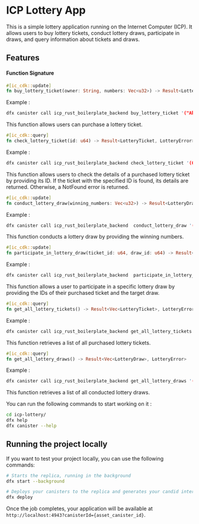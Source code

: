 # ICP Lottery App

This is a simple lottery application running on the Internet Computer (ICP). It allows users to buy lottery tickets, conduct lottery draws, participate in draws, and query information about tickets and draws.

## Features

#### Function Signature
```rust
#[ic_cdk::update]
fn buy_lottery_ticket(owner: String, numbers: Vec<u32>) -> Result<LotteryTicket, LotteryError>
```
Example : 
```rust
dfx canister call icp_rust_boilerplate_backend buy_lottery_ticket '("Ahmod", vec { 1; 2; 3; 4; 5; 6 })'
```
This function allows users can purchase a lottery ticket.

```rust
#[ic_cdk::query]
fn check_lottery_ticket(id: u64) -> Result<LotteryTicket, LotteryError>
```
Example :
```rust
dfx canister call icp_rust_boilerplate_backend check_lottery_ticket '(0)'
```

This function allows users to check the details of a purchased lottery ticket by providing its ID.
If the ticket with the specified ID is found, its details are returned. Otherwise, a NotFound error is returned.

```rust
#[ic_cdk::update]
fn conduct_lottery_draw(winning_numbers: Vec<u32>) -> Result<LotteryDraw, LotteryError>
```
Example : 
```rust
dfx canister call icp_rust_boilerplate_backend  conduct_lottery_draw '(vec { 17; 18;19; 10; 13; 12 })'
```
This function conducts a lottery draw by providing the winning numbers.

```rust
#[ic_cdk::update]
fn participate_in_lottery_draw(ticket_id: u64, draw_id: u64) -> Result<LotteryDraw, LotteryError>
```
Example : 
```rust
dfx canister call icp_rust_boilerplate_backend  participate_in_lottery_draw '(0, 2)'
```
This function allows a user to participate in a specific lottery draw by providing the IDs of their purchased ticket and the target draw.

```rust
#[ic_cdk::query]
fn get_all_lottery_tickets() -> Result<Vec<LotteryTicket>, LotteryError>
```
Example : 
```rust
dfx canister call icp_rust_boilerplate_backend get_all_lottery_tickets '()'
```
This function retrieves a list of all purchased lottery tickets.

```rust
#[ic_cdk::query]
fn get_all_lottery_draws() -> Result<Vec<LotteryDraw>, LotteryError>
```
Example :
```rust
dfx canister call icp_rust_boilerplate_backend get_all_lottery_draws '()'
```
This function retrieves a list of all conducted lottery draws.

You can run the following commands to start working on it :

```bash
cd icp-lottery/
dfx help
dfx canister --help
```

## Running the project locally

If you want to test your project locally, you can use the following commands:

```bash
# Starts the replica, running in the background
dfx start --background

# Deploys your canisters to the replica and generates your candid interface
dfx deploy
```

Once the job completes, your application will be available at `http://localhost:4943?canisterId={asset_canister_id}`.
